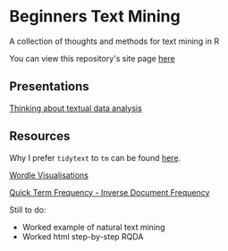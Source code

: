 # Beginners Text Mining
A collection of thoughts and methods for text mining in R

You can view this repository's site page [here](https://jillymackay.github.io/BeginnersTextMining/)

## Presentations
[Thinking about textual data analysis](https://github.com/jillymackay/BeginnersTextMining/blob/master/TextualData.html)

## Resources
Why I prefer `tidytext` to `tm` can be found [here](https://rawgit.com/jillymackay/BeginnersTextMining/master/Text_Mining_Intro.html).

[Wordle Visualisations](https://rawgit.com/jillymackay/BeginnersTextMining/master/Wordles.html)

[Quick Term Frequency - Inverse Document Frequency](/tfidffunction.R)

Still to do:  
* Worked example of natural text mining 
* Worked html step-by-step RQDA



